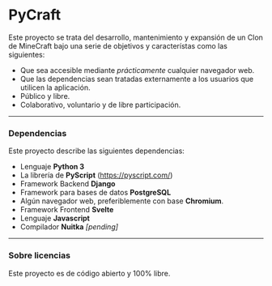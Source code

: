 # PyCraft
 
Este proyecto se trata del desarrollo, mantenimiento y expansión de un Clon de MineCraft bajo una serie de objetivos y característas como las siguientes:

- Que sea accesible mediante *prácticamente* cualquier navegador web.
- Que las dependencias sean tratadas externamente a los usuarios que utilicen la aplicación.
- Público y libre.
- Colaborativo, voluntario y de libre participación.

---
### Dependencias
Este proyecto describe las siguientes dependencias:
 - Lenguaje **Python 3**
 - La librería de **PyScript** (https://pyscript.com/)
 - Framework Backend **Django**
 - Framework para bases de datos **PostgreSQL**
 - Algún navegador web, preferiblemente con base **Chromium**.
 - Framework Frontend **Svelte**
 - Lenguaje **Javascript**
 - Compilador **Nuitka** *[pending]*

---
### Sobre licencias

Este proyecto es de código abierto y 100% libre.